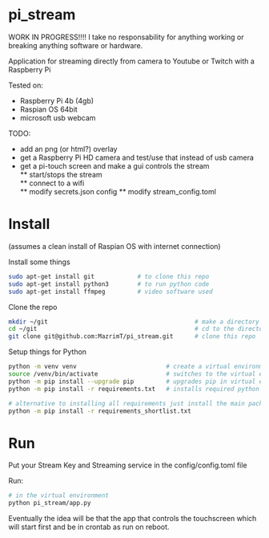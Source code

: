 # pi_stream
WORK IN PROGRESS!!!!
I take no responsability for anything working or breaking anything software or hardware.


Application for streaming directly from camera to Youtube or Twitch with a Raspberry Pi

Tested on:  
* Raspberry Pi 4b (4gb)  
* Raspian OS 64bit  
* microsoft usb webcam  
  
TODO:  
* add an png (or html?) overlay
* get a Raspberry Pi HD camera and test/use that instead of usb camera
* get a pi-touch screen and make a gui controls the stream  
** start/stops the stream  
** connect to a wifi  
** modify secrets.json config
** modify stream_config.toml

# Install
(assumes a clean install of Raspian OS with internet connection)

Install some things  
```bash 
sudo apt-get install git            # to clone this repo
sudo apt-get install python3        # to run python code
sudo apt-get install ffmpeg         # video software used
```

Clone the repo
```bash
mkdir ~/git                                         # make a directory for git projects
cd ~/git                                            # cd to the directory
git clone git@github.com:MazrimT/pi_stream.git      # clone this repo
```

Setup things for Python
```bash
python -m venv venv                         # create a virtual environment
source /venv/bin/activate                   # switches to the virtual environments python enterpreter
python -m pip install --upgrade pip         # upgrades pip in virtual environment to latest version
python -m pip install -r requirements.txt   # installs required python packages

# alternative to installing all requirements just install the main packages that will handle their dependencies themselves:
python -m pip install -r requirements_shortlist.txt
```

# Run
Put your Stream Key and Streaming service in the config/config.toml file  
  
Run:
```bash
# in the virtual environment
python pi_stream/app.py
```
  
Eventually the idea will be that the app that controls the touchscreen which will start first and be in crontab as run on reboot.  
 